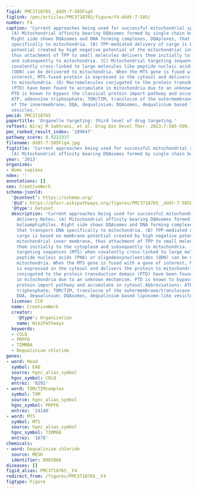 ```yaml
---
figid: PMC3718765__dddt-7-585Fig4
figlink: /pmc/articles/PMC3718765/figure/f4-dddt-7-585/
number: F4
caption: 'Current approaches being used for successful mitochondrial specific delivery.Notes:
  (A) Mitochondrial affinity bearing DQAsomes formed by single chain bolaamphiphiles.
  Right side shows DQAsomes and DNA forming complexes, DQAplexes, that transport DNA
  specifically to mitochondria. (B) TPP-mediated delivery of cargo is based on membrane
  potential created by high negative potential of the mitochondrial inner membrane,
  thus attachment of TPP to small molecules delivers them initially to the cytoplasm
  and subsequently to mitochondria. (C) Mitochondrial targeting sequences (MTS) when
  covalently cross-linked to large molecules like peptide nucleic acids (PNA) or oligodeoxynucleotides
  (ODN) can be delivered to mitochondria. When the MTS gene is fused with a gene of
  interest, MTS-fused protein is expressed in the cytosol and delivers the protein
  to mitochondria. (D) Macromolecules conjugated to the protein transduction domain
  (PTD) have been found to accumulate in mitochondria due to an unknown mechanism.
  PTD is known to bypass the classical protein import pathway and accumulate in cytosol.Abbreviations:
  ATP, adenosine triphosphate; TOM/TIM, translocse of the outermembrane/translocase
  of the innermembrane; DQA, dequalinium; DQAsomes, dequalinium based liposome-like
  vesicles.'
pmcid: PMC3718765
papertitle: 'Organelle targeting: third level of drug targeting.'
reftext: Niraj M Sakhrani, et al. Drug Des Devel Ther. 2013;7:585-599.
pmc_ranked_result_index: '189647'
pathway_score: 0.9222337
filename: dddt-7-585Fig4.jpg
figtitle: 'Current approaches being used for successful mitochondrial specific delivery.Notes:
  (A) Mitochondrial affinity bearing DQAsomes formed by single chain bolaamphiphiles'
year: '2013'
organisms:
- Homo sapiens
ndex: ''
annotations: []
seo: CreativeWork
schema-jsonld:
  '@context': https://schema.org/
  '@id': https://pfocr.wikipathways.org/figures/PMC3718765__dddt-7-585Fig4.html
  '@type': Dataset
  description: 'Current approaches being used for successful mitochondrial specific
    delivery.Notes: (A) Mitochondrial affinity bearing DQAsomes formed by single chain
    bolaamphiphiles. Right side shows DQAsomes and DNA forming complexes, DQAplexes,
    that transport DNA specifically to mitochondria. (B) TPP-mediated delivery of
    cargo is based on membrane potential created by high negative potential of the
    mitochondrial inner membrane, thus attachment of TPP to small molecules delivers
    them initially to the cytoplasm and subsequently to mitochondria. (C) Mitochondrial
    targeting sequences (MTS) when covalently cross-linked to large molecules like
    peptide nucleic acids (PNA) or oligodeoxynucleotides (ODN) can be delivered to
    mitochondria. When the MTS gene is fused with a gene of interest, MTS-fused protein
    is expressed in the cytosol and delivers the protein to mitochondria. (D) Macromolecules
    conjugated to the protein transduction domain (PTD) have been found to accumulate
    in mitochondria due to an unknown mechanism. PTD is known to bypass the classical
    protein import pathway and accumulate in cytosol.Abbreviations: ATP, adenosine
    triphosphate; TOM/TIM, translocse of the outermembrane/translocase of the innermembrane;
    DQA, dequalinium; DQAsomes, dequalinium based liposome-like vesicles.'
  license: CC0
  name: CreativeWork
  creator:
    '@type': Organization
    name: WikiPathways
  keywords:
  - COLQ
  - PRPF6
  - TIMM8A
  - Dequalinium chloride
genes:
- word: Нead
  symbol: EAD
  source: hgnc_alias_symbol
  hgnc_symbol: COLQ
  entrez: '8292'
- word: TOM/TIMcomplex
  symbol: TOM
  source: hgnc_alias_symbol
  hgnc_symbol: PRPF6
  entrez: '24148'
- word: MTS
  symbol: MTS
  source: hgnc_alias_symbol
  hgnc_symbol: TIMM8A
  entrez: '1678'
chemicals:
- word: Dequalinium chloride
  source: MESH
  identifier: D003868
diseases: []
figid_alias: PMC3718765__F4
redirect_from: /figures/PMC3718765__F4
figtype: Figure
---
```

